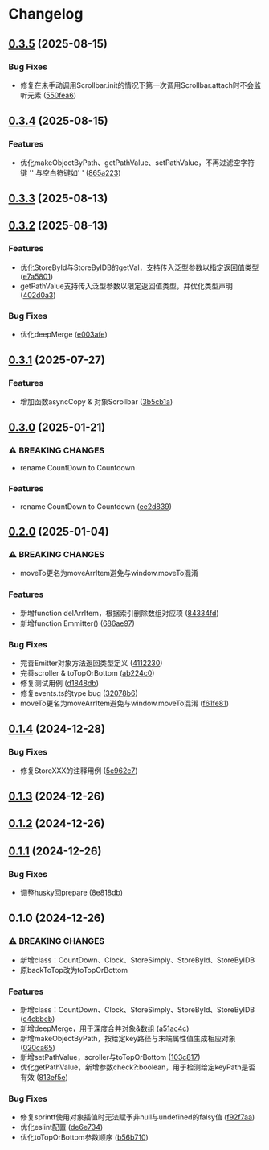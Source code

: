 # Changelog


## [0.3.5](https://github.com/Xli33/utils-where/compare/v0.3.4...v0.3.5) (2025-08-15)


### Bug Fixes

* 修复在未手动调用Scrollbar.init的情况下第一次调用Scrollbar.attach时不会监听元素 ([550fea6](https://github.com/Xli33/utils-where/commit/550fea658aaedd05bafdde553fb2ec5d3a9e834c))

## [0.3.4](https://github.com/Xli33/utils-where/compare/v0.3.3...v0.3.4) (2025-08-15)


### Features

* 优化makeObjectByPath、getPathValue、setPathValue，不再过滤空字符键 '' 与空白符键如' ' ([865a223](https://github.com/Xli33/utils-where/commit/865a2234f534e608eb18ccb72685f4f8bca970de))

## [0.3.3](https://github.com/Xli33/utils-where/compare/v0.3.2...v0.3.3) (2025-08-13)

## [0.3.2](https://github.com/Xli33/utils-where/compare/v0.3.1...v0.3.2) (2025-08-13)


### Features

* 优化StoreById与StoreByIDB的getVal，支持传入泛型参数以指定返回值类型 ([e7a5801](https://github.com/Xli33/utils-where/commit/e7a5801979353084a42eeff8a07da556a4f3acc0))
* getPathValue支持传入泛型参数以限定返回值类型，并优化类型声明 ([402d0a3](https://github.com/Xli33/utils-where/commit/402d0a3b2b0987df04f80e761ab84a1164827c52))


### Bug Fixes

* 优化deepMerge ([e003afe](https://github.com/Xli33/utils-where/commit/e003afe5b05c450ae4df42818780a130814a3a2d))

## [0.3.1](https://github.com/Xli33/utils-where/compare/v0.3.0...v0.3.1) (2025-07-27)


### Features

* 增加函数asyncCopy & 对象Scrollbar ([3b5cb1a](https://github.com/Xli33/utils-where/commit/3b5cb1a359e061755ae46d325e9927561c50c4bc))

## [0.3.0](https://github.com/Xli33/utils-where/compare/v0.2.0...v0.3.0) (2025-01-21)


### ⚠ BREAKING CHANGES

* rename CountDown to Countdown

### Features

* rename CountDown to Countdown ([ee2d839](https://github.com/Xli33/utils-where/commit/ee2d83988dd3dc5c9f431a7e4e86fab791985eb5))

## [0.2.0](https://github.com/Xli33/utils-where/compare/v0.1.4...v0.2.0) (2025-01-04)


### ⚠ BREAKING CHANGES

* moveTo更名为moveArrItem避免与window.moveTo混淆

### Features

* 新增function delArrItem，根据索引删除数组对应项 ([84334fd](https://github.com/Xli33/utils-where/commit/84334fde74ce36addfda72547c3e976f92999903))
* 新增function Emmitter<T extends Evt>() ([686ae97](https://github.com/Xli33/utils-where/commit/686ae97ed55456cf780787195fbc64c563f9dca6))


### Bug Fixes

* 完善Emitter对象方法返回类型定义 ([4112230](https://github.com/Xli33/utils-where/commit/4112230329cf101dc280faf8509c8b1ce8807128))
* 完善scroller & toTopOrBottom ([ab224c0](https://github.com/Xli33/utils-where/commit/ab224c0548e2423d2e9078fe5c8a109919e83f2c))
* 修复测试用例 ([d1848db](https://github.com/Xli33/utils-where/commit/d1848db98d101982b826e05cf45f1ed2ea2dd172))
* 修复events.ts的type bug ([32078b6](https://github.com/Xli33/utils-where/commit/32078b6224d6051e0114d60e3a96953b73a1400a))
* moveTo更名为moveArrItem避免与window.moveTo混淆 ([f61fe81](https://github.com/Xli33/utils-where/commit/f61fe816db5019fc1126c1ccf79424a95c1e7e1b))

## [0.1.4](https://github.com/Xli33/utils-where/compare/v0.1.3...v0.1.4) (2024-12-28)


### Bug Fixes

* 修复StoreXXX的注释用例 ([5e962c7](https://github.com/Xli33/utils-where/commit/5e962c7f22e3fa56f118f83ff2afbf2a70951b7c))

## [0.1.3](https://github.com/Xli33/utils-where/compare/v0.1.2...v0.1.3) (2024-12-26)

## [0.1.2](https://github.com/Xli33/utils-where/compare/v0.1.1...v0.1.2) (2024-12-26)

## [0.1.1](https://github.com/Xli33/utils-where/compare/v0.1.0...v0.1.1) (2024-12-26)


### Bug Fixes

* 调整husky回prepare ([8e818db](https://github.com/Xli33/utils-where/commit/8e818dba25cbba13296641c982d5654e2736494b))

## 0.1.0 (2024-12-26)


### ⚠ BREAKING CHANGES

* 新增class：CountDown、Clock、StoreSimply、StoreById、StoreByIDB
* 原backToTop改为toTopOrBottom

### Features

* 新增class：CountDown、Clock、StoreSimply、StoreById、StoreByIDB ([c4cbbcb](https://github.com/Xli33/utils-where/commit/c4cbbcbe3a52ea6d2b90b2fc32d4d71a45d53d04))
* 新增deepMerge，用于深度合并对象&数组 ([a51ac4c](https://github.com/Xli33/utils-where/commit/a51ac4c870afc818de50abecee6a069fb1285275))
* 新增makeObjectByPath，按给定key路径与末端属性值生成相应对象 ([020ca65](https://github.com/Xli33/utils-where/commit/020ca65f3656e7ca29725128f4314ad30362a70c))
* 新增setPathValue，scroller与toTopOrBottom ([103c817](https://github.com/Xli33/utils-where/commit/103c8173756d2574bcae91043a38ab3ab1d5c027))
* 优化getPathValue，新增参数check?:boolean，用于检测给定keyPath是否有效 ([813ef5e](https://github.com/Xli33/utils-where/commit/813ef5e4b919e1ea530c6f45ea3b7225f23beff4))


### Bug Fixes

* 修复sprintf使用对象插值时无法赋予非null与undefined的falsy值 ([f92f7aa](https://github.com/Xli33/utils-where/commit/f92f7aa157ff3eedb3a10685ac4a6e11c40a5afd))
* 优化eslint配置 ([de6e734](https://github.com/Xli33/utils-where/commit/de6e7344084622a7fca66f89e3d30025c436f565))
* 优化toTopOrBottom参数顺序 ([b56b710](https://github.com/Xli33/utils-where/commit/b56b7103f2b8a59ed949f0bd1b3871b17463511c))
